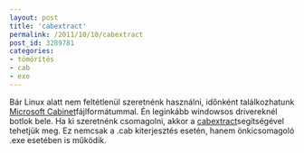 ```yaml
---
layout: post
title: 'cabextract'
permalink: /2011/10/10/cabextract
post_id: 3289781
categories: 
- tömörítés
- cab
- exe
---
```


Bár Linux alatt nem feltétlenül szeretnénk használni, időnként találkozhatunk 
[Microsoft Cabinet](http://en.wikipedia.org/wiki/Cabinet_%28file_format%29)fájlformátummal. Én leginkább windowsos drivereknél botlok bele. Ha ki szeretnénk csomagolni, akkor a 
[cabextract](http://www.cabextract.org.uk/)segítségével tehetjük meg. Ez nemcsak a .cab kiterjesztés esetén, hanem önkicsomagoló .exe esetében is működik.